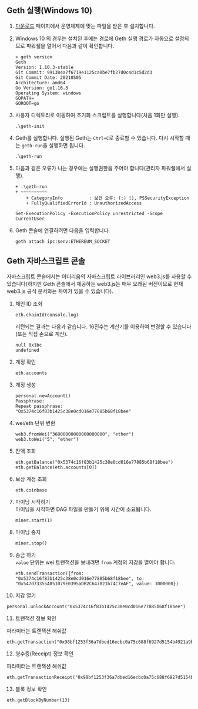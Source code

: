 ## Geth 실행(Windows 10)

1. [다운로드](https://geth.ethereum.org/downloads/) 페이지에서 운영체제에 맞는 파일을 받은 후 설치합니다.

2. Windows 10 의 경우는 설치된 후에는 경로에 Geth 실행 경로가 자동으로 설정되므로 파워쉘을 열어서 다음과 같이 확인합니다.

   ```shell
   > geth version
   Geth
   Version: 1.10.3-stable
   Git Commit: 991384a7f6719e1125ca0be7fb27d0c4d1c5d2d3
   Git Commit Date: 20210505
   Architecture: amd64
   Go Version: go1.16.3
   Operating System: windows
   GOPATH=
   GOROOT=go
   ```

3. 사용자 디렉토리로 이동하여 초기화 스크립트를 실행합니다(처음 1회만 실행).

   ```shell
   .\geth-init
   ```

4. Geth를 실행합니다. 실행된 Geth는 `Ctrl+C`로 종료할 수 있습니다. 다시 시작할 때는 `geth-run`을 실행하면 됩니다.

   ```shell
   .\geth-run
   ```

5. 다음과 같은 오류가 나는 경우에는 실행권한을 주어야 합니다(관리자 파워쉘에서 실행).

   ```shell
   + .\geth-run
   + ~~~~~~~~~~
       + CategoryInfo          : 보안 오류: (:) [], PSSecurityException
       + FullyQualifiedErrorId : UnauthorizedAccess
   ```

   ```shell
   Set-ExecutionPolicy -ExecutionPolicy unrestricted -Scope CurrentUser
   ```

6. Geth 콘솔에 연결하려면 다음을 입력합니다.

   ```shell
   geth attach ipc:$env:ETHEREUM_SOCKET
   ```

## Geth 자바스크립트 콘솔

자바스크립트 콘솔에서는 이더리움의 자바스크립트 라이브러리인 web3.js를 사용할 수 있습니다(하지만 Geth 콘솔에서 제공하는 web3.js는 매우 
오래된 버전이므로 현재 web3.js 공식 문서와는 차이가 있을 수 있습니다).

1. 체인 ID 조회
   
   ```
   eth.chainId(console.log)
   ```
   리턴되는 결과는 다음과 같습니다. 16진수는 계산기를 이용하여 변경할 수 있습니다(또는 직접 손으로 계산).
   ```
   null 0x1bc
   undefined
   ```

2. 계정 확인
   ```
   eth.accounts
   ```

3. 계정 생성
   ```
   personal.newAccount()
   Passphrase:
   Repeat passphrase:
   "0x5374c16f83b1425c38e0cd016e77885b68f18bee"
   ```
   
4. wei/eth 단위 변환
   ```
   web3.fromWei("36000000000000000000", "ether")
   web3.toWei("5", "ether")
   ```

5. 잔액 조회
   ```
   eth.getBalance("0x5374c16f83b1425c38e0cd016e77885b68f18bee")
   eth.getBalance(eth.accounts[0])
   ```


6. 보상 계정 조회
   ```
   eth.coinbase
   ```

7. 마이닝 시작하기  
   마이닝을 시작하면 DAG 파일을 만들기 위해 시간이 소요됩니다.
   ```
   miner.start(1)
   ```

8. 마이닝 중지
   ```
   miner.stop()
   ```

9. 송금 하기  
   `value` 단위는 wei
   트랜잭션을 보내려면 `from` 계정의 지갑을 열어야 합니다.
   ```
   eth.sendTransaction({from: "0x5374c16f83b1425c38e0cd016e77885b68f18bee", to: "0x547d73355A851079E0395aDB2C647821b74C7eAF", value: 1000000})
   ```

10. 지갑 열기  

   ```
   personal.unlockAccount("0x5374c16f83b1425c38e0cd016e77885b68f18bee")
   ```

11. 트랜잭션 정보 확인  

   파라미터는 트랜잭션 해쉬값
   ```
   eth.getTransaction("0x98bf1253f36a7dbed16ecbc0a75c688f6927d5154b4921a9b25f9c0ec4524eff")
   ```

12. 영수증(Receipt) 정보 확인  

   파라미터는 트랜잭션 해쉬값

   ```
   eth.getTransactionReceipt("0x98bf1253f36a7dbed16ecbc0a75c688f6927d5154b4921a9b25f9c0ec4524eff")
   ```

13. 블록 정보 확인
   
   ```
   eth.getBlockByNumber(13)
   ```
